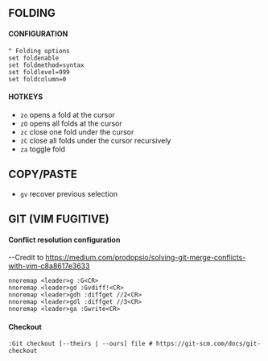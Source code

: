## FOLDING
#### CONFIGURATION
```
" Folding options
set foldenable
set foldmethod=syntax
set foldlevel=999
set foldcolumn=0
```
#### HOTKEYS
- `zo` opens a fold at the cursor
- `zO` opens all folds at the cursor
- `zc` close one fold under the cursor
- `zC` close all folds under the cursor recursively
- `za` toggle fold

## COPY/PASTE
- `gv` recover previous selection

## GIT (VIM FUGITIVE)
#### Conflict resolution configuration
--Credit to https://medium.com/prodopsio/solving-git-merge-conflicts-with-vim-c8a8617e3633
```
nnoremap <leader>g :G<CR>
nnoremap <leader>gd :Gvdiff!<CR>
nnoremap <leader>gdh :diffget //2<CR>
nnoremap <leader>gdl :diffget //3<CR>
nnoremap <leader>ga :Gwrite<CR>
```
#### Checkout
```
:Git checkout [--theirs | --ours] file # https://git-scm.com/docs/git-checkout
```
